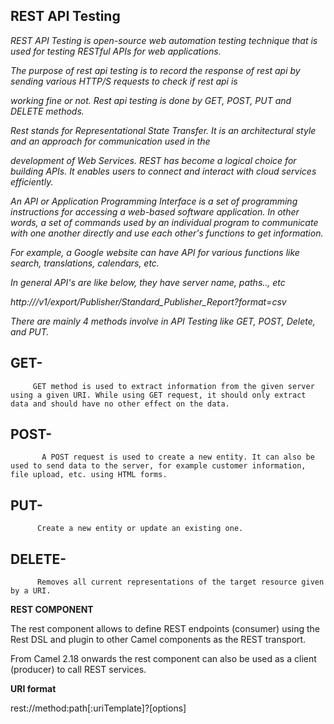 ## REST API Testing

*REST API Testing is open-source web automation testing technique that is used for testing RESTful APIs for web applications.* 

*The purpose of rest api testing is to record the response of rest api by sending various HTTP/S requests to check if rest api is* 

*working fine or not. Rest api testing is done by GET, POST, PUT and DELETE methods.* 

*Rest stands for Representational State Transfer. It is an architectural style and an approach for communication used in the* 

*development of Web Services. REST has become a logical choice for building APIs. It enables users to connect and interact with cloud services efficiently.*

*An API or Application Programming Interface is a set of programming instructions for accessing a web-based software application.
In other words, a set of commands used by an individual program to communicate with one another directly and use each other's functions to get information.*

*For example, a Google website can have API for various functions like search, translations, calendars, etc.*

*In general API's are like below, they have server name, paths.., etc*

*http://<server name>/v1/export/Publisher/Standard_Publisher_Report?format=csv*
  
  <em>There are mainly 4 methods involve in API Testing like GET, POST, Delete, and PUT.</em> 
  
  ## GET- 
         GET method is used to extract information from the given server using a given URI. While using GET request, it should only extract data and should have no other effect on the data. 

  ## POST-
           A POST request is used to create a new entity. It can also be used to send data to the server, for example customer information, file upload, etc. using HTML forms.
  
  ##  PUT-
          Create a new entity or update an existing one.
  
  ## DELETE-
          Removes all current representations of the target resource given by a URI.
  
             
   **REST COMPONENT**  

The rest component allows to define REST endpoints (consumer) using the Rest DSL and plugin to other Camel components as the REST transport.

From Camel 2.18 onwards the rest component can also be used as a client (producer) to call REST services.

  **URI format** 

rest://method:path[:uriTemplate]?[options]


  
  
  
  
  
  
  
  
  
  
  
  
  
  
  
  
  
  
  
  
  
  
  
  
  
  
  
  
  
  
  

